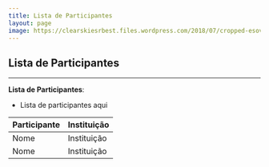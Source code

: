 ```yaml
---
title: Lista de Participantes
layout: page
image: https://clearskiesrbest.files.wordpress.com/2018/07/cropped-esoview1.jpg
---
```

## Lista de Participantes
---
**Lista de Participantes**: 

- Lista de participantes aqui

| Participante      | Instituição        |
| :--------------   | :--------------    |
| Nome              | Instituição        |
| Nome              | Instituição        |
